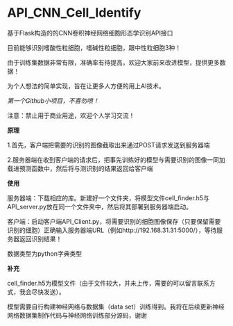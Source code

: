 # API_CNN_Cell_Identify
基于Flask构造的的CNN卷积神经网络细胞形态学识别API接口

目前能够识别嗜酸性粒细胞，嗜碱性粒细胞，跟中性粒细胞3种！

由于训练集数据非常有限，准确率有待提高，欢迎大家前来改进模型，提供更多数据！


为个人想法的简单实现，旨在让更多人方便的用上AI技术。


*第一个Github小项目，不喜勿喷！*


注意：禁止用于商业用途，欢迎个人学习交流！


**原理**

1.首先，客户端把需要的识别的图像截取出来通过POST请求发送到服务器端


2.服务器端在收到客户端的请求后，把事先训练好的模型与需要识别的图像一同加载进预测函数中，然后将与测识别的结果返回给客户端



**使用**

服务器端：下载相应的库。新建好一个文件夹，将模型文件cell_finder.h5与API_server.py放在同一个文件夹中，然后将其部署到服务器端启动。

客户端：启动客户端API_Client.py，将需要识别的细胞图像保存（只要保留需要识别的细胞）正确输入服务器端URL（例如http://192.168.31.31:5000/），等待服务器返回识别结果！

数据类型为python字典类型

**补充**

cell_finder.h5为模型文件（由于文件较大，并未上传，需要的可以留言联系方式，我会尽快发送）。

模型需要自行构建神经网络与数据集（data set）训练得到。我将在后续更新神经网络数据集制作代码与神经网络训练部分源码，谢谢

